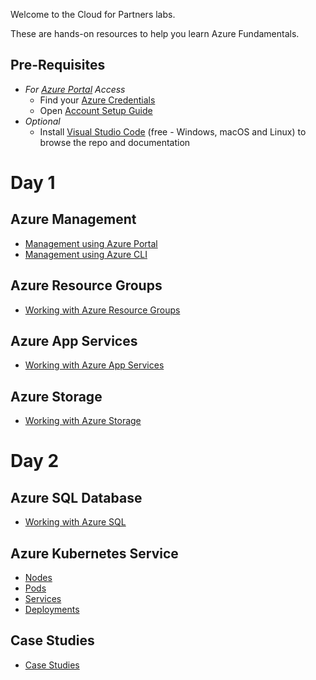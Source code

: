 Welcome to the Cloud for Partners labs.

These are hands-on resources to help you learn Azure Fundamentals.

## Pre-Requisites
- _For [Azure Portal](https://portal.azure.com) Access_
    - Find your [Azure Credentials](https://docs.google.com/spreadsheets/d/154uyiBn-v6GGdCuf3qvQ28maXLrY80CQMu3jFqCP684/edit?usp=sharing)
    - Open [Account Setup Guide](https://docs.google.com/document/d/1oJkt2yoh9kCQBzdKHfNGq_xTVzslvAxsk6G0YFbdM5s/edit?usp=sharing)
- _Optional_
    - Install [Visual Studio Code](https://code.visualstudio.com) (free - Windows, macOS and Linux) to browse the repo and documentation

# Day 1

## Azure Management

- [Management using Azure Portal](labs/management/azureportal/README.md)
- [Management using Azure CLI](labs/management/azurecli/README.md)

## Azure Resource Groups

- [Working with Azure Resource Groups](labs/resourcegroups/README.md)

## Azure App Services

- [Working with Azure App Services](labs/appservices/README.md)

## Azure Storage
  
- [Working with Azure Storage](labs/storage/README.md)

# Day 2

## Azure SQL Database
  
- [Working with Azure SQL](labs/azuresql/README.md)

## Azure Kubernetes Service

- [Nodes](labs/nodes/README.md)
- [Pods](labs/pods/README.md)
- [Services](labs/services/README.md)
- [Deployments](labs/deployments/README.md)

## Case Studies

- [Case Studies](casestudies/README.md)

